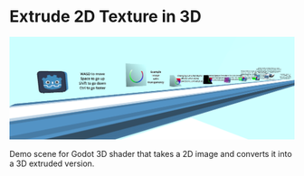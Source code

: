# Extrude 2D Texture in 3D
 
![demo scene](image.png)

Demo scene for Godot 3D shader that takes a 2D image and converts it into a 3D extruded version.
